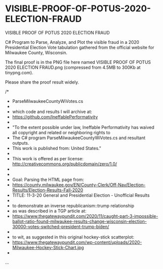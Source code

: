 # VISIBLE-PROOF-OF-POTUS-2020-ELECTION-FRAUD

VISIBLE PROOF OF POTUS 2020 ELECTION FRAUD

C# Program to Parse, Analyze, and Plot the visible fraud in
a 2020 Presidential Election Vote tabulation gathered from
the official website for Milwaukee County, Wisconsin.

The final proof is in the PNG file here named
VISIBLE PROOF OF POTUS 2020 ELECTION FRAUD.png
(compressed from 4.5MB to 300Kb at tinypng.com).

Please share the proof result widely.


/*
 * ParseMilwaukeeCountyWiVotes.cs
 * 
 * which code and results I will archive at:
 * https://github.com/IneffablePerformativity
 * 
 * "To the extent possible under law, Ineffable Performativity has waived all copyright and related or neighboring rights to
 * The C# program ParseMilwaukeeCountyWiVotes.cs and resultant outputs.
 * This work is published from: United States."
 * 
 * This work is offered as per license: http://creativecommons.org/publicdomain/zero/1.0/
 * 
 * 
 * Goal: Parsing the HTML page from:
 * https://county.milwaukee.gov/EN/County-Clerk/Off-Nav/Election-Results/Election-Results-Fall-2020
 * TITLE: 11-3-20 General and Presidential Election - Unofficial Results
 * 
 * to demonstrate an inverse republicanism::trump relationship
 * as was described in a TGP article at:
 * https://www.thegatewaypundit.com/2020/11/caught-part-3-impossible-ballot-ratio-found-milwaukee-results-change-wisconsin-election-30000-votes-switched-president-trump-biden/
 * 
 * to wit, as suggested in this original hockey-stick scatterplot:
 * https://www.thegatewaypundit.com/wp-content/uploads/2020-Milwaukee-Hockey-Stick-Chart.jpg
 * 
...
